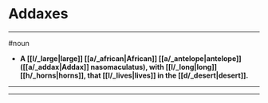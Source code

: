# Addaxes
---
#noun
- **A [[l/_large|large]] [[a/_african|African]] [[a/_antelope|antelope]] ([[a/_addax|Addax]] nasomaculatus), with [[l/_long|long]] [[h/_horns|horns]], that [[l/_lives|lives]] in the [[d/_desert|desert]].**
---
---
